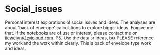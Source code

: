 # Social_issues
Personal interest explorations of social issues and ideas. 
The analyses are about 'back of envelope' calculations to explore bigger ideas. Forgive me that. 
If the notebooks are of use or interest, please contact me on llewelyn62@icloud.com.
PS, Use the data or ideas, but PLEASE reference my work and the work within clearly. This is 
back of envelope type work and ideas. 